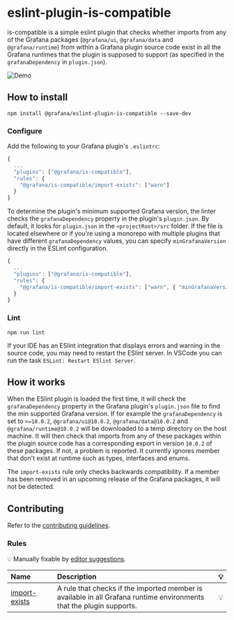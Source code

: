# eslint-plugin-is-compatible

is-compatible is a simple eslint plugin that checks whether imports from any of the Grafana packages (`@grafana/ui`, `@grafana/data` and `@grafana/runtime`) from within a Grafana plugin source code exist in all the Grafana runtimes that the plugin is supposed to support (as specified in the `grafanaDependency` in `plugin.json`).

![Demo](./images/is-compatible.gif)

## How to install

```shell
npm install @grafana/eslint-plugin-is-compatible --save-dev
```

### Configure

Add the following to your Grafana plugin's `.eslintrc`:

```js
{
  ...
  "plugins": ["@grafana/is-compatible"],
  "rules": {
    "@grafana/is-compatible/import-exists": ["warn"]
  }
}
```

To determine the plugin's minimum supported Grafana version, the linter checks the `grafanaDependency` property in the plugin's `plugin.json`. By default, it looks for `plugin.json` in the `<projectRoot>/src` folder. If the file is located elsewhere or if you're using a monorepo with multiple plugins that have different `grafanaDependency` values, you can specify `minGrafanaVersion` directly in the ESLint configuration.

```js
{
  ...
  "plugins": ["@grafana/is-compatible"],
  "rules": {
    "@grafana/is-compatible/import-exists": ["warn", { "minGrafanaVersion": "10.3.0" }]
  }
}
```

### Lint

```shell
npm run lint
```

If your IDE has an ESlint integration that displays errors and warning in the source code, you may need to restart the ESlint server. In VSCode you can run the task `ESLint: Restart ESlint Server`.

## How it works

When the ESlint plugin is loaded the first time, it will check the `grafanaDependency` property in the Grafana plugin's `plugin.json` file to find the min supported Grafana version. If for example the `grafanaDependency` is set to `>=10.0.2`, `@grafana/ui@10.0.2`, `@grafana/data@10.0.2` and `@grafana/runtime@10.0.2` will be downloaded to a temp directory on the host machine. It will then check that imports from any of these packages within the plugin source code has a corresponding export in version `10.0.2` of these packages. If not, a problem is reported. It currently ignores member that don't exist at runtime such as types, interfaces and enums.

The `import-exists` rule only checks backwards compatibility. If a member has been removed in an upcoming release of the Grafana packages, it will not be detected.

## Contributing

Refer to the [contributing guidelines](./CONTRIBUTING.md).

### Rules

<!-- begin auto-generated rules list -->

💡 Manually fixable by [editor suggestions](https://eslint.org/docs/latest/use/core-concepts#rule-suggestions).

| Name                                         | Description                                                                                                          | 💡  |
| :------------------------------------------- | :------------------------------------------------------------------------------------------------------------------- | :-- |
| [import-exists](docs/rules/import-exists.md) | A rule that checks if the imported member is available in all Grafana runtime environments that the plugin supports. | 💡  |

<!-- end auto-generated rules list -->
